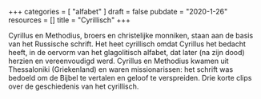 +++
categories = [
  "alfabet"
]
draft = false
pubdate = "2020-1-26"
resources = []
title = "Cyrillisch"
+++

Cyrillus en Methodius, broers en christelijke monniken, staan aan de basis van het Russische schrift. Het heet cyrillisch omdat Cyrillus het bedacht heeft, in de oervorm van het glagolitisch alfabet, dat later (na zijn dood) herzien en vereenvoudigd werd. Cyrillus en Methodius kwamen uit Thessaloniki (Griekenland) en waren missionarissen: het schrift was bedoeld om de Bijbel te vertalen en geloof te verspreiden. Drie korte clips over de geschiedenis van het cyrillisch.